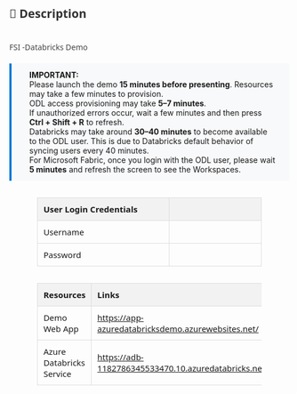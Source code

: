 <style>
  table {
    width: 80%;
    margin: 30px auto;
    border-collapse: collapse;
    font-family: 'Segoe UI', sans-serif;
    font-size: 15px;
  }

  th {
    background: #f2f2f2;
    padding: 10px;
    text-align: left;
    border: 1px solid #ddd;
  }

  td {
    width: 900px;
    height: 10px;
    padding: 10px;
    text-align: left;
    border: 1px solid #ddd;
  }

  .description {
    margin: 0 auto;
    font-family: 'Segoe UI', sans-serif;
    font-size: 14px;
    color: #444;
  }

  .highlight-box {
    background: #f8f9fa;
    padding: 12px 24px 12px 32px; /* Top, Right, Bottom, Left */
    border-left: 4px solid #0078d4;
    margin: 20px auto;
    font-size: 14px;
    text-align: left;
}

</style>

<div class="description">
  <h2 style="color: #333;">📄 Description</h2>
  <p>
    <br> 
    FSI -Databricks Demo
  </p>
</div>

<div class="highlight-box">
  <strong>IMPORTANT:</strong><br>
  Please launch the demo <strong>15 minutes before presenting</strong>. Resources may take a few minutes to provision.<br>
  ODL access provisioning may take <strong>5–7 minutes</strong>.<br>
  If unauthorized errors occur, wait a few minutes and then press <strong>Ctrl + Shift + R</strong> to refresh.<br>
  Databricks may take around <strong>30–40 minutes</strong> to become available to the ODL user. This is due to Databricks default behavior of syncing users every 40 minutes.<br>
 For Microsoft Fabric, once you login with the ODL user, please wait <strong>5 minutes</strong> and refresh the screen to see the Workspaces.
</div>

<!-- Auth Table -->

| **User Login Credentials** |                                       |
|-----------------|---------------------------------------|
| Username    | <inject key="AzureAdUserEmail" />     |
| Password   | <inject key="AzureAdUserPassword" />  |


<!-- Resource Details Table -->
<table>
  <thead>
    <tr>
      <th>Resources</th>
      <th>Links</th>
    </tr>
  </thead>
  <tbody>
    <tr>
      <td>Demo Web App</td>
      <td>
        <a href="https://app-azuredatabricksdemo.azurewebsites.net/" target="_blank">
          https://app-azuredatabricksdemo.azurewebsites.net/
        </a>
      </td>
    <tr>
    <td>Azure Databricks Service</td>
    <td>
      <a href="https://adb-1182786345533470.10.azuredatabricks.net/" target="_blank">
        https://adb-1182786345533470.10.azuredatabricks.net/
    </td>
    </tr>
  </tbody>
</table>

